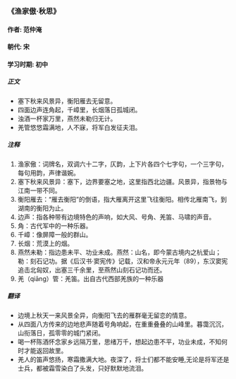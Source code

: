 ### 《渔家傲·秋思》

#### 作者: 范仲淹

#### 朝代: 宋

#### 学习时期: 初中

##### **正文**

- 塞下秋来风景异，衡阳雁去无留意。
- 四面边声连角起，千嶂里，长烟落日孤城闭。
- 浊酒一杯家万里，燕然未勒归无计。
- 羌管悠悠霜满地，人不寐，将军白发征夫泪。

##### **注释**

1. 渔家傲：词牌名，双调六十二字，仄韵，上下片各四个七字句，一个三字句，每句用韵，声律谐婉。
2. 塞下秋来风景异：塞下，边界要塞之地，这里指西北边疆。风景异，指景物与江南一带不同。
3. 衡阳雁去：“雁去衡阳”的倒语，指大雁离开这里飞往衡阳。相传北雁南飞，到湖南的衡阳为止。
4. 边声：指各种带有边境特色的声响，如大风、号角、羌笛、马啸的声音。
5. 角：古代军中的一种乐器。
6. 千嶂：像屏障一般的群山。
7. 长烟：荒漠上的烟。
8. 燕然未勒：指边患未平、功业未成。燕然：山名，即今蒙古境内之杭爱山；勒：刻石记功。据《后汉书·窦宪传》记载，汉和帝永元元年（89），东汉窦宪追击北匈奴，出塞三千余里，至燕然山刻石记功而还。
9. 羌（qiāng）管：羌笛。出自古代西部羌族的一种乐器

##### **翻译**

- 边境上秋天一来风景全异，向衡阳飞去的雁群毫无留恋的情意。
- 从四面八方传来的边地悲声随着号角响起，在重重叠叠的山峰里。暮霭沉沉，山衔落日，孤零零的城门紧闭。
- 喝一杯陈酒怀念家乡远隔万里，思绪万千，想起边患不平，功业未成，不知何时才能返回故里。
- 羌人的笛声悠扬，寒霜撒满大地。夜深了，将士们都不能安睡,无论是将军还是士兵，都被霜雪染白了头发，只好默默地流泪。